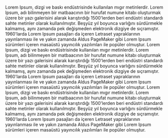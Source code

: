 Lorem Ipsum, dizgi ve baskı endüstrisinde kullanılan mıgır metinlerdir. Lorem Ipsum, adı 
bilinmeyen bir matbaacının bir hurufat numune kitabı oluşturmak üzere bir yazı galerisini 
alarak karıştırdığı 1500'lerden beri endüstri standardı sahte metinler olarak kullanılmıştır. 
Beşyüz yıl boyunca varlığını sürdürmekle kalmamış, aynı zamanda pek değişmeden elektronik 
dizgiye de sıçramıştır. 1960'larda Lorem Ipsum pasajları da içeren Letraset yapraklarının 
yayınlanması ile ve yakın zamanda Aldus PageMaker gibi Lorem Ipsum sürümleri içeren masaüstü 
yayıncılık yazılımları ile popüler olmuştur.
Lorem Ipsum, dizgi ve baskı endüstrisinde kullanılan mıgır metinlerdir. Lorem Ipsum, adı 
bilinmeyen bir matbaacının bir hurufat numune kitabı oluşturmak üzere bir yazı galerisini 
alarak karıştırdığı 1500'lerden beri endüstri standardı sahte metinler olarak kullanılmıştır. 
Beşyüz yıl boyunca varlığını sürdürmekle kalmamış, aynı zamanda pek değişmeden elektronik 
dizgiye de sıçramıştır. 1960'larda Lorem Ipsum pasajları da içeren Letraset yapraklarının 
yayınlanması ile ve yakın zamanda Aldus PageMaker gibi Lorem Ipsum sürümleri içeren masaüstü 
yayıncılık yazılımları ile popüler olmuştur.
Lorem Ipsum, dizgi ve baskı endüstrisinde kullanılan mıgır metinlerdir. Lorem Ipsum, adı 
bilinmeyen bir matbaacının bir hurufat numune kitabı oluşturmak üzere bir yazı galerisini 
alarak karıştırdığı 1500'lerden beri endüstri standardı sahte metinler olarak kullanılmıştır. 
Beşyüz yıl boyunca varlığını sürdürmekle kalmamış, aynı zamanda pek değişmeden elektronik 
dizgiye de sıçramıştır. 1960'larda Lorem Ipsum pasajları da içeren Letraset yapraklarının 
yayınlanması ile ve yakın zamanda Aldus PageMaker gibi Lorem Ipsum sürümleri içeren masaüstü 
yayıncılık yazılımları ile popüler olmuştur.